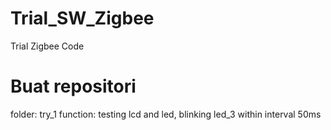 Trial_SW_Zigbee
===============

Trial Zigbee Code

Buat repositori 
===============
folder:   try_1
function: testing lcd and led, blinking led_3 within interval 50ms
